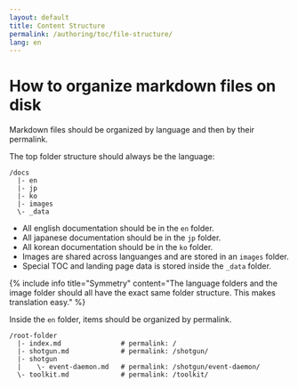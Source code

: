 ```yaml
---
layout: default
title: Content Structure
permalink: /authoring/toc/file-structure/
lang: en
---
```


# How to organize markdown files on disk

Markdown files should be organized by language and then by their permalink.

The top folder structure should always be the language:

```
/docs
  |- en
  |- jp
  |- ko
  |- images
  \- _data
```

- All english documentation should be in the `en` folder.
- All japanese documentation should be in the `jp` folder.
- All korean documentation should be in the `ko` folder.
- Images are shared across languanges and are stored in an `images` folder.
- Special TOC and landing page data is stored inside the `_data` folder.

{% include info title="Symmetry" content="The language folders and the image folder should all have the exact same folder structure. This makes translation easy." %}

Inside the `en` folder, items should be organized by permalink. 

```
/root-folder
  |- index.md               # permalink: /
  |- shotgun.md             # permalink: /shotgun/
  |- shotgun
  |    \- event-daemon.md   # permalink: /shotgun/event-daemon/
  \- toolkit.md             # permalink: /toolkit/
```

